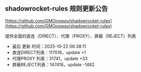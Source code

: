 ## shadowrocket-rules 规则更新公告

[https://github.com/GMOogway/shadowrocket-rules](https://github.com/GMOogway/shadowrocket-rules)

提供全面的直连（DIRECT）、代理（PROXY）、屏蔽（REJECT）列表
- 最后 更新 时间：2025-10-22 06:38:11
- 直连DIRECT列表：117016，update +1
- 代理PROXY 列表：31741，update +33
- 屏蔽REJECT列表：147418，update -1462